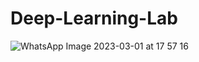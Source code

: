 # Deep-Learning-Lab

![WhatsApp Image 2023-03-01 at 17 57 16](https://user-images.githubusercontent.com/74452252/224026496-b0f4c58c-351a-4bdf-909f-c4dca91a5682.jpg)

